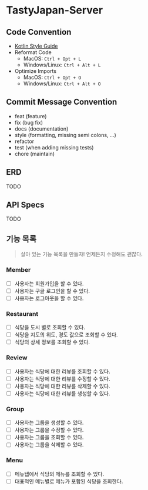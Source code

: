 # TastyJapan-Server

## Code Convention
- [Kotlin Style Guide](https://kotlinlang.org/docs/reference/coding-conventions.html)
- Reformat Code
  - MacOS: `Ctrl + Opt + L`
  - Windows/Linux: `Ctrl + Alt + L`
- Optimize Imports
  - MacOS: `Ctrl + Opt + O`
  - Windows/Linux: `Ctrl + Alt + O`

## Commit Message Convention
- feat (feature)
- fix (bug fix)
- docs (documentation)
- style (formatting, missing semi colons, …)
- refactor
- test (when adding missing tests)
- chore (maintain)

## ERD
TODO

## API Specs
TODO

## 기능 목록
> 살아 있는 기능 목록을 만들자! 언제든지 수정해도 괜찮다.
### Member
- [ ] 사용자는 회원가입을 할 수 있다.
- [ ] 사용자는 구글 로그인을 할 수 있다.
- [ ] 사용자는 로그아웃을 할 수 있다.

### Restaurant
- [ ] 식당을 도시 별로 조회할 수 있다.
- [ ] 식당을 지도의 위도, 경도 값으로 조회할 수 있다.
- [ ] 식당의 상세 정보를 조회할 수 있다.

### Review
- [ ] 사용자는 식당에 대한 리뷰를 조회할 수 있다.
- [ ] 사용자는 식당에 대한 리뷰를 수정할 수 있다.
- [ ] 사용자는 식당에 대한 리뷰를 삭제할 수 있다.
- [ ] 사용자는 식당에 대한 리뷰를 생성할 수 있다.

### Group
- [ ] 사용자는 그룹을 생성할 수 있다.
- [ ] 사용자는 그룹을 수정할 수 있다.
- [ ] 사용자는 그룹을 조회할 수 있다.
- [ ] 사용자는 그룹을 삭제할 수 있다.

### Menu
- [ ] 메뉴탭에서 식당의 메뉴를 조회할 수 있다.
- [ ] 대표적인 메뉴별로 메뉴가 포함된 식당을 조회한다.